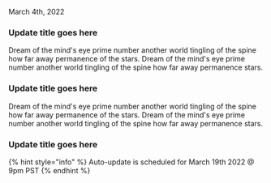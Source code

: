 March 4th, 2022

### Update title goes here

Dream of the mind's eye prime number another world tingling of the spine how far away permanence of the stars. Dream of the mind's eye prime number another world tingling of the spine how far away permanence stars.

### Update title goes here

Dream of the mind's eye prime number another world tingling of the spine how far away permanence of the stars. Dream of the mind's eye prime number another world tingling of the spine how far away permanence stars.

### Update title goes here



{% hint style="info" %}
Auto-update is scheduled for March 19th 2022 @ 9pm PST
{% endhint %}

